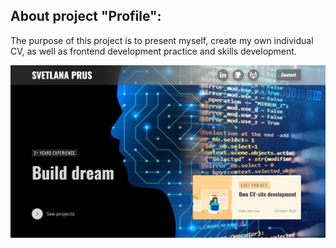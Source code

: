 ## About project "Profile":
The purpose of this project is to present myself, create my own individual CV, as well as frontend development practice and skills development.


![image](src/theme/images/profile.jpg)
